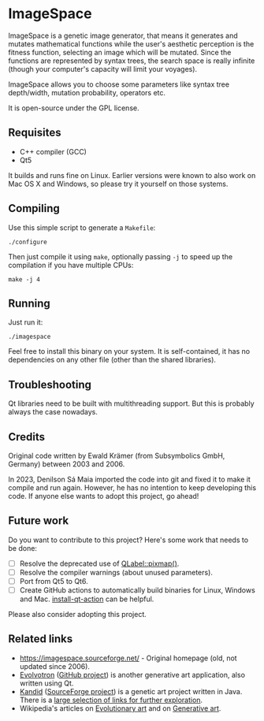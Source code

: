 # ImageSpace

ImageSpace is a genetic image generator, that means it generates and mutates
mathematical functions while the user's aesthetic perception is the fitness
function, selecting an image which will be mutated. Since the functions are
represented by syntax trees, the search space is really infinite (though your
computer's capacity will limit your voyages).

ImageSpace allows you to choose some parameters like syntax tree depth/width,
mutation probability, operators etc.

It is open-source under the GPL license.

## Requisites

* C++ compiler (GCC)
* Qt5

It builds and runs fine on Linux. Earlier versions were known to also work on
Mac OS X and Windows, so please try it yourself on those systems.

## Compiling

Use this simple script to generate a `Makefile`:

    ./configure

Then just compile it using `make`, optionally passing `-j` to speed up the
compilation if you have multiple CPUs:

    make -j 4

## Running

Just run it:

    ./imagespace

Feel free to install this binary on your system. It is self-contained, it has
no dependencies on any other file (other than the shared libraries).

## Troubleshooting

Qt libraries need to be built with multithreading support. But this is probably
always the case nowadays.

## Credits

Original code written by Ewald Krämer (from Subsymbolics GmbH, Germany) between
2003 and 2006.

In 2023, Denilson Sá Maia imported the code into git and fixed it to make it
compile and run again. However, he has no intention to keep developing this
code. If anyone else wants to adopt this project, go ahead!

## Future work

Do you want to contribute to this project? Here's some work that needs to be done:

* [ ] Resolve the deprecated use of [QLabel::pixmap()](https://doc.qt.io/qt-5/qlabel-obsolete.html#pixmap).
* [ ] Resolve the compiler warnings (about unused parameters).
* [ ] Port from Qt5 to Qt6.
* [ ] Create GitHub actions to automatically build binaries for Linux, Windows and Mac. [install-qt-action](https://github.com/marketplace/actions/install-qt) can be helpful.

Please also consider adopting this project.

## Related links

* <https://imagespace.sourceforge.net/> - Original homepage (old, not updated since 2006).
* [Evolvotron](https://www.timday.com/share/evolvotron/index.html) ([GitHub project](https://github.com/WickedSmoke/evolvotron)) is another generative art application, also written using Qt.
* [Kandid](https://kandid.sourceforge.net/) ([SourceForge project](https://sourceforge.net/projects/kandid/)) is a genetic art project written in Java. There is a [large selection of links for further exploration](https://kandid.sourceforge.net/links.html).
* Wikipedia's articles on [Evolutionary art](https://en.wikipedia.org/wiki/Evolutionary_art) and on [Generative art](https://en.wikipedia.org/wiki/Generative_art).
